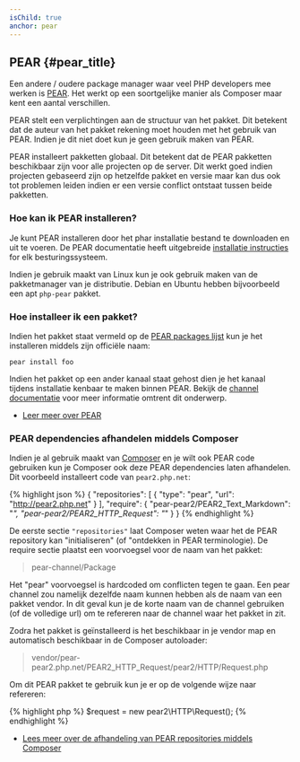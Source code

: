 ```yaml
---
isChild: true
anchor: pear
---
```


## PEAR {#pear_title}

Een andere / oudere package manager waar veel PHP developers mee werken is [PEAR][1]. Het werkt op een soortgelijke manier
als Composer maar kent een aantal verschillen.

PEAR stelt een verplichtingen aan de structuur van het pakket. Dit betekent dat de auteur van het pakket rekening moet houden
met het gebruik van PEAR. Indien je dit niet doet kun je geen gebruik maken van PEAR.

PEAR installeert pakketten globaal. Dit betekent dat de PEAR pakketten beschikbaar zijn voor alle projecten op de server.
Dit werkt goed indien projecten gebaseerd zijn op hetzelfde pakket en versie maar kan dus ook tot problemen
leiden indien er een versie conflict ontstaat tussen beide pakketten.

### Hoe kan ik PEAR installeren?

Je kunt PEAR installeren door het phar installatie bestand te downloaden en uit te voeren. De PEAR documentatie heeft
uitgebreide [installatie instructies][2] for elk besturingssysteem.

Indien je gebruik maakt van Linux kun je ook gebruik maken van de pakketmanager van je distributie. Debian en Ubuntu hebben
bijvoorbeeld een apt ``php-pear`` pakket.

### Hoe installeer ik een pakket?

Indien het pakket staat vermeld op de [PEAR packages lijst][3] kun je het installeren middels zijn officiële naam:

    pear install foo
    
Indien het pakket op een ander kanaal staat gehost dien je het kanaal tijdens installatie kenbaar te maken binnen PEAR.
Bekijk de [channel documentatie][4] voor meer informatie omtrent dit onderwerp.

* [Leer meer over PEAR][1]

### PEAR dependencies afhandelen middels Composer

Indien je al gebruik maakt van [Composer][5] en je wilt ook PEAR code gebruiken kun je Composer ook deze PEAR dependencies laten
afhandelen. Dit voorbeeld installeert code van `pear2.php.net`:

{% highlight json %}
{
    "repositories": [
        {
            "type": "pear",
            "url": "http://pear2.php.net"
        }
    ],
    "require": {
        "pear-pear2/PEAR2_Text_Markdown": "*",
        "pear-pear2/PEAR2_HTTP_Request": "*"
    }
}
{% endhighlight %}

De eerste sectie `"repositories"` laat Composer weten waar het de PEAR repository kan "initialiseren" (of "ontdekken in PEAR terminologie).
De require sectie plaatst een voorvoegsel voor de naam van het pakket:

> pear-channel/Package

Het "pear" voorvoegsel is hardcoded om conflicten tegen te gaan. Een pear channel zou namelijk dezelfde naam kunnen hebben als de naam van een pakket vendor. In dit geval kun je de korte naam
van de channel gebruiken (of de volledige url) om te refereren naar de channel waar het pakket in zit.

Zodra het pakket is geïnstalleerd is het beschikbaar in je vendor map en automatisch beschikbaar in de Composer autoloader:

> vendor/pear-pear2.php.net/PEAR2_HTTP_Request/pear2/HTTP/Request.php

Om dit PEAR pakket te gebruik kun je er op de volgende wijze naar refereren:

{% highlight php %}
$request = new pear2\HTTP\Request();
{% endhighlight %}

* [Lees meer over de afhandeling van PEAR repositories middels Composer][6]

[1]: http://pear.php.net/
[2]: http://pear.php.net/manual/en/installation.getting.php
[3]: http://pear.php.net/packages.php
[4]: http://pear.php.net/manual/en/guide.users.commandline.channels.php
[5]: /#composer_and_packagist
[6]: http://getcomposer.org/doc/05-repositories.md#pear

